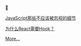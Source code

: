👋

[JavaScript那些不应该被忽视的细节](https://vaporspace.club/0.html)

[为什么React需要Hook？](https://vaporspace.club/3.html)

[More...](https://vaporspace.club/)



